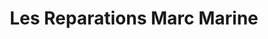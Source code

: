 ---
title: "Les Reparations Marc Marine"
url: /gatineau/les-reparations-marc-marine/
shop: car repair
---